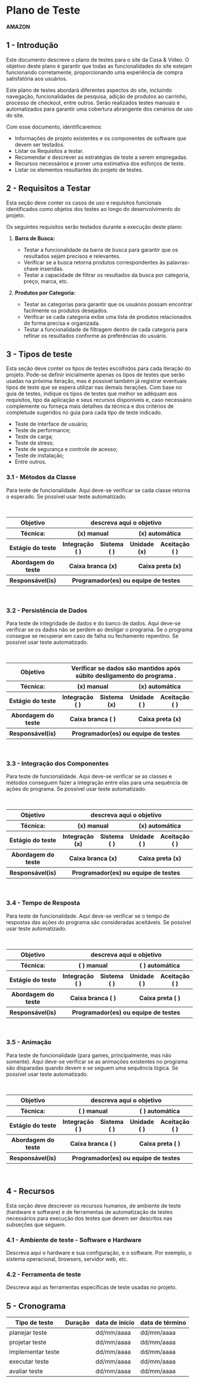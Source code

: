 # Plano de Teste

**AMAZON**


## 1 - Introdução

Este documento descreve o plano de testes para o site da Casa & Vídeo. O objetivo deste plano é garantir que todas as funcionalidades do site estejam funcionando corretamente, proporcionando uma experiência de compra satisfatória aos usuários.

Este plano de testes abordará diferentes aspectos do site, incluindo navegação, funcionalidades de pesquisa, adição de produtos ao carrinho, processo de checkout, entre outros. Serão realizados testes manuais e automatizados para garantir uma cobertura abrangente dos cenários de uso do site.

Com esse documento, identificaremos:
- Informações de projeto existentes e os componentes de software que devem ser testados.
- Listar os Requisitos a testar.
- Recomendar e descrever as estratégias de teste a serem empregadas.
- Recursos necessários e prover uma estimativa dos esforços de teste.
- Listar os elementos resultantes do projeto de testes.

## 2 - Requisitos a Testar

Esta seção deve conter os casos de uso e requisitos funcionais identificados como objetos dos testes ao longo do desenvolvimento do projeto.

Os seguintes requisitos serão testados durante a execução deste plano:

1. **Barra de Busca:**
   - Testar a funcionalidade da barra de busca para garantir que os resultados sejam precisos e relevantes.
   - Verificar se a busca retorna produtos correspondentes às palavras-chave inseridas.
   - Testar a capacidade de filtrar os resultados da busca por categoria, preço, marca, etc.

2. **Produtos por Categoria:**
   - Testar as categorias para garantir que os usuários possam encontrar facilmente os produtos desejados.
   - Verificar se cada categoria exibe uma lista de produtos relacionados de forma precisa e organizada.
   - Testar a funcionalidade de filtragem dentro de cada categoria para refinar os resultados conforme as preferências do usuário.

## 3 - Tipos de teste

Esta seção deve conter os tipos de testes escolhidos para cada iteração do projeto.
Pode-se definir inicialmente apenas os tipos de testes que serão usadas na próxima iteração, mas é possível também já registrar eventuais tipos de teste que se espera utilizar nas demais iterações. 
Com base no guia de testes, indique os tipos de testes que melhor se adéquam aos requisitos, tipo da aplicação e seus recursos disponíveis e, caso necessário complemente ou forneça mais detalhes da técnica e dos critérios de completude sugeridos no guia para cada tipo de teste indicado.

- Teste de interface de usuário;
- Teste de performance;
- Teste de carga;
- Teste de stress;
- Teste de segurança e controle de acesso;
- Teste de instalação;
- Entre outros.

### 3.1 - Métodos da Classe 

Para teste de funcionalidade.
Aqui deve-se verificar se cada classe retorna o esperado.
Se possível usar teste automatizado.

<br/>
<table>
    <tr>
        <th>
            Objetivo
        </th>
        <th colspan="4">
            descreva aqui o objetivo
        </th>
    </tr>
    <tr>
        <th>
            Técnica:
        </th>
        <th colspan="2">
            (x) manual
        </th>
        <th colspan="2">
            (x) automática
        </th>
    </tr>
    <tr>
        <th>
            Estágio do teste
        </th>
        <th>
            Integração ( )
        </th>
        <th>
            Sistema ( )
        </th>
        <th>
            Unidade (x)
        </th>
        <th>
            Aceitação ( )
        </th>
    </tr>
    <tr>
        <th>
            Abordagem do teste
        </th>
        <th colspan="2">
            Caixa branca (x)
        </th>
        <th colspan="2">
            Caixa preta (x)
        </th>
    </tr>
    <tr>
        <th>
            Responsável(is)
        </th>
        <th colspan="4">
            Programador(es) ou equipe de testes
        </th>
    </tr>
</table>
<br/>

### 3.2 - Persistência de Dados

Para teste de integridade de dados e do banco de dados.
Aqui deve-se verificar se os dados não se perdem ao desligar o programa. Se o programa consegue se recuperar em caso de falha ou fechamento repentino.
Se possível usar teste automatizado.

<br/>
<table>
    <tr>
        <th>
            Objetivo
        </th>
        <th colspan="4">
            Verificar se dados são mantidos após súbito desligamento do programa .
        </th>
    </tr>
    <tr>
        <th>
            Técnica:
        </th>
        <th colspan="2">
            (x) manual
        </th>
        <th colspan="2">
            (x) automática
        </th>
    </tr>
    <tr>
        <th>
            Estágio do teste
        </th>
        <th>
            Integração ( )
        </th>
        <th>
            Sistema (x)
        </th>
        <th>
            Unidade ( )
        </th>
        <th>
            Aceitação ( )
        </th>
    </tr>
    <tr>
        <th>
            Abordagem do teste
        </th>
        <th colspan="2">
            Caixa branca ( )
        </th>
        <th colspan="2">
            Caixa preta (x)
        </th>
    </tr>
    <tr>
        <th>
            Responsável(is)
        </th>
        <th colspan="4">
            Programador(es) ou equipe de testes
        </th>
    </tr>
</table>
<br/>

### 3.3 - Integração dos Componentes

Para teste de funcionalidade.
Aqui deve-se verificar se as classes e métodos conseguem fazer a integração entre elas para uma sequência de ações do programa.
Se possível usar teste automatizado.

<br/>
<table>
    <tr>
        <th>
            Objetivo
        </th>
        <th colspan="4">
            descreva aqui o objetivo
        </th>
    </tr>
    <tr>
        <th>
            Técnica:
        </th>
        <th colspan="2">
            (x) manual
        </th>
        <th colspan="2">
            (x) automática
        </th>
    </tr>
    <tr>
        <th>
            Estágio do teste
        </th>
        <th>
            Integração (x)
        </th>
        <th>
            Sistema ( )
        </th>
        <th>
            Unidade ( )
        </th>
        <th>
            Aceitação ( )
        </th>
    </tr>
    <tr>
        <th>
            Abordagem do teste
        </th>
        <th colspan="2">
            Caixa branca (x)
        </th>
        <th colspan="2">
            Caixa preta (x)
        </th>
    </tr>
    <tr>
        <th>
            Responsável(is)
        </th>
        <th colspan="4">
            Programador(es) ou equipe de testes
        </th>
    </tr>
</table>
<br/>

### 3.4 - Tempo de Resposta

Para teste de funcionalidade.
Aqui deve-se verificar se o tempo de respostas das ações do programa são consideradas aceitáveis.
Se possível usar teste automatizado.

<br/>
<table>
    <tr>
        <th>
            Objetivo
        </th>
        <th colspan="4">
            descreva aqui o objetivo
        </th>
    </tr>
    <tr>
        <th>
            Técnica:
        </th>
        <th colspan="2">
            ( ) manual
        </th>
        <th colspan="2">
            ( ) automática
        </th>
    </tr>
    <tr>
        <th>
            Estágio do teste
        </th>
        <th>
            Integração ( )
        </th>
        <th>
            Sistema ( )
        </th>
        <th>
            Unidade ( )
        </th>
        <th>
            Aceitação ( )
        </th>
    </tr>
    <tr>
        <th>
            Abordagem do teste
        </th>
        <th colspan="2">
            Caixa branca ( )
        </th>
        <th colspan="2">
            Caixa preta ( )
        </th>
    </tr>
    <tr>
        <th>
            Responsável(is)
        </th>
        <th colspan="4">
            Programador(es) ou equipe de testes
        </th>
    </tr>
</table>
<br/>

### 3.5 - Animação

Para teste de funcionalidade (para games, principalmente, mas não somente).
Aqui deve-se verificar se as animações existentes no programa são disparadas quando devem e se seguem uma sequência lógica.
Se possível usar teste automatizado.

<br/>
<table>
    <tr>
        <th>
            Objetivo
        </th>
        <th colspan="4">
            descreva aqui o objetivo
        </th>
    </tr>
    <tr>
        <th>
            Técnica:
        </th>
        <th colspan="2">
            ( ) manual
        </th>
        <th colspan="2">
            ( ) automática
        </th>
    </tr>
    <tr>
        <th>
            Estágio do teste
        </th>
        <th>
            Integração ( )
        </th>
        <th>
            Sistema ( )
        </th>
        <th>
            Unidade ( )
        </th>
        <th>
            Aceitação ( )
        </th>
    </tr>
    <tr>
        <th>
            Abordagem do teste
        </th>
        <th colspan="2">
            Caixa branca ( )
        </th>
        <th colspan="2">
            Caixa preta ( )
        </th>
    </tr>
    <tr>
        <th>
            Responsável(is)
        </th>
        <th colspan="4">
            Programador(es) ou equipe de testes
        </th>
    </tr>
</table>
<br/>

## 4 - Recursos

Esta seção deve descrever os recursos humanos, de ambiente de teste (hardware e software) e de ferramentas de automatização de testes necessários para execução dos testes que devem ser descritos nas subseções que seguem.

### 4.1 - Ambiente de teste - Software e Hardware

Descreva aqui o hardware e sua configuração, e o software. Por exemplo, o sistema operacional, browsers, servidor web, etc.
### 4.2 - Ferramenta de teste

Descreva aqui as ferramentas específicas de teste usadas no projeto.


## 5 - Cronograma

Tipo de teste      | Duração | data de início | data de término
-------------------|---------|----------------|-----------------
planejar teste     |         | dd/mm/aaaa     | dd/mm/aaaa
projetar teste     |         | dd/mm/aaaa     | dd/mm/aaaa
implementar teste  |         | dd/mm/aaaa     | dd/mm/aaaa
executar teste     |         | dd/mm/aaaa     | dd/mm/aaaa
avaliar teste      |         | dd/mm/aaaa     | dd/mm/aaaa
